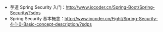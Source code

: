 * 芋道 Spring Security 入门：<http://www.iocoder.cn/Spring-Boot/Spring-Security/?sdps>
* Spring Security 基本概念：<http://www.iocoder.cn/Fight/Spring-Security-4-1-0-Basic-concept-description/?sdps>
